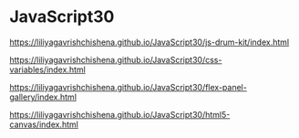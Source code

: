 # JavaScript30

https://liliyagavrishchishena.github.io/JavaScript30/js-drum-kit/index.html

https://liliyagavrishchishena.github.io/JavaScript30/css-variables/index.html

https://liliyagavrishchishena.github.io/JavaScript30/flex-panel-gallery/index.html

https://liliyagavrishchishena.github.io/JavaScript30/html5-canvas/index.html
